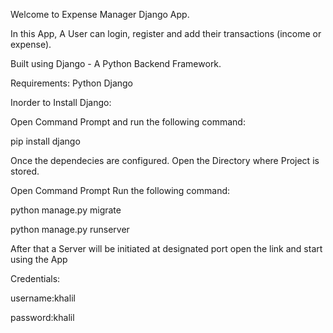 Welcome to Expense Manager Django App.

In this App, A User can login, register and add their transactions (income or expense).

Built using Django - A Python Backend Framework.

Requirements: Python Django

Inorder to Install Django:

Open Command Prompt and run the following command:

pip install django

Once the dependecies are configured. Open the Directory where Project is stored.

Open Command Prompt Run the following command:

python manage.py migrate

python manage.py runserver

After that a Server will be initiated at designated port open the link and start using the App

Credentials:

username:khalil

password:khalil
